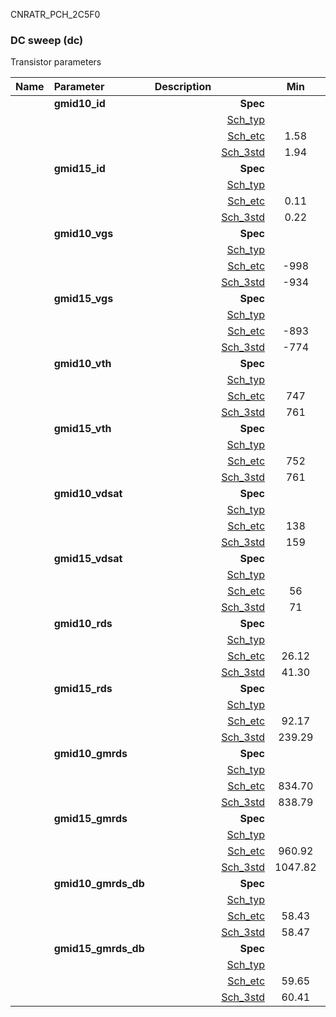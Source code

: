 CNRATR_PCH_2C5F0

### DC sweep (dc)

Transistor parameters



|**Name**|**Parameter**|**Description**| |**Min**|**Typ**|**Max**| Unit|
|:---|:---|:---|---:|:---:|:---:|:---:| ---:|
||**gmid10\_id** || **Spec**  |  | **0.00** |  | **uA** |
| | | |<a href='results/dc_Sch_typical.html'>Sch_typ</a>| | 1.99 |  | |
| | | |<a href='results/dc_Sch_etc.html'>Sch_etc</a>|1.58 | 2.16 | 3.24 | |
| | | |<a href='results/dc_Sch_mc.html'>Sch_3std</a>|1.94 | 1.99 | 2.05 | |
||**gmid15\_id** || **Spec**  |  | **0.00** |  | **uA** |
| | | |<a href='results/dc_Sch_typical.html'>Sch_typ</a>| | 0.26 |  | |
| | | |<a href='results/dc_Sch_etc.html'>Sch_etc</a>|0.11 | 0.39 | 0.82 | |
| | | |<a href='results/dc_Sch_mc.html'>Sch_3std</a>|0.22 | 0.26 | 0.30 | |
||**gmid10\_vgs** || **Spec**  |  | **0** |  | **mV** |
| | | |<a href='results/dc_Sch_typical.html'>Sch_typ</a>| | -917 |  | |
| | | |<a href='results/dc_Sch_etc.html'>Sch_etc</a>|-998 | -948 | -878 | |
| | | |<a href='results/dc_Sch_mc.html'>Sch_3std</a>|-934 | -917 | -900 | |
||**gmid15\_vgs** || **Spec**  |  | **0** |  | **mV** |
| | | |<a href='results/dc_Sch_typical.html'>Sch_typ</a>| | -754 |  | |
| | | |<a href='results/dc_Sch_etc.html'>Sch_etc</a>|-893 | -827 | -656 | |
| | | |<a href='results/dc_Sch_mc.html'>Sch_3std</a>|-774 | -755 | -737 | |
||**gmid10\_vth** || **Spec**  |  | **0** |  | **mV** |
| | | |<a href='results/dc_Sch_typical.html'>Sch_typ</a>| | 778 |  | |
| | | |<a href='results/dc_Sch_etc.html'>Sch_etc</a>|747 | 798 | 836 | |
| | | |<a href='results/dc_Sch_mc.html'>Sch_3std</a>|761 | 778 | 795 | |
||**gmid15\_vth** || **Spec**  |  | **0** |  | **mV** |
| | | |<a href='results/dc_Sch_typical.html'>Sch_typ</a>| | 777 |  | |
| | | |<a href='results/dc_Sch_etc.html'>Sch_etc</a>|752 | 804 | 847 | |
| | | |<a href='results/dc_Sch_mc.html'>Sch_3std</a>|761 | 777 | 793 | |
||**gmid10\_vdsat** || **Spec**  |  | **0** |  | **mV** |
| | | |<a href='results/dc_Sch_typical.html'>Sch_typ</a>| | 160 |  | |
| | | |<a href='results/dc_Sch_etc.html'>Sch_etc</a>|138 | 153 | 163 | |
| | | |<a href='results/dc_Sch_mc.html'>Sch_3std</a>|159 | 160 | 162 | |
||**gmid15\_vdsat** || **Spec**  |  | **0** |  | **mV** |
| | | |<a href='results/dc_Sch_typical.html'>Sch_typ</a>| | 74 |  | |
| | | |<a href='results/dc_Sch_etc.html'>Sch_etc</a>|56 | 76 | 86 | |
| | | |<a href='results/dc_Sch_mc.html'>Sch_3std</a>|71 | 74 | 78 | |
||**gmid10\_rds** || **Spec**  |  | **0.00** |  | **MOhm** |
| | | |<a href='results/dc_Sch_typical.html'>Sch_typ</a>| | 42.43 |  | |
| | | |<a href='results/dc_Sch_etc.html'>Sch_etc</a>|26.12 | 39.22 | 54.21 | |
| | | |<a href='results/dc_Sch_mc.html'>Sch_3std</a>|41.30 | 42.33 | 43.35 | |
||**gmid15\_rds** || **Spec**  |  | **0.00** |  | **MOhm** |
| | | |<a href='results/dc_Sch_typical.html'>Sch_typ</a>| | 278.95 |  | |
| | | |<a href='results/dc_Sch_etc.html'>Sch_etc</a>|92.17 | 204.66 | 574.83 | |
| | | |<a href='results/dc_Sch_mc.html'>Sch_3std</a>|239.29 | 275.94 | 312.58 | |
||**gmid10\_gmrds** || **Spec**  |  | **0.00** |  | **V** |
| | | |<a href='results/dc_Sch_typical.html'>Sch_typ</a>| | 841.59 |  | |
| | | |<a href='results/dc_Sch_etc.html'>Sch_etc</a>|834.70 | 846.22 | 858.84 | |
| | | |<a href='results/dc_Sch_mc.html'>Sch_3std</a>|838.79 | 841.99 | 845.19 | |
||**gmid15\_gmrds** || **Spec**  |  | **0.00** |  | **V** |
| | | |<a href='results/dc_Sch_typical.html'>Sch_typ</a>| | 1062.57 |  | |
| | | |<a href='results/dc_Sch_etc.html'>Sch_etc</a>|960.92 | 1111.84 | 1140.66 | |
| | | |<a href='results/dc_Sch_mc.html'>Sch_3std</a>|1047.82 | 1064.11 | 1080.40 | |
||**gmid10\_gmrds\_db** || **Spec**  |  | **0.00** |  | **dB** |
| | | |<a href='results/dc_Sch_typical.html'>Sch_typ</a>| | 58.50 |  | |
| | | |<a href='results/dc_Sch_etc.html'>Sch_etc</a>|58.43 | 58.55 | 58.68 | |
| | | |<a href='results/dc_Sch_mc.html'>Sch_3std</a>|58.47 | 58.51 | 58.54 | |
||**gmid15\_gmrds\_db** || **Spec**  |  | **0.00** |  | **dB** |
| | | |<a href='results/dc_Sch_typical.html'>Sch_typ</a>| | 60.53 |  | |
| | | |<a href='results/dc_Sch_etc.html'>Sch_etc</a>|59.65 | 60.92 | 61.14 | |
| | | |<a href='results/dc_Sch_mc.html'>Sch_3std</a>|60.41 | 60.54 | 60.67 | |

